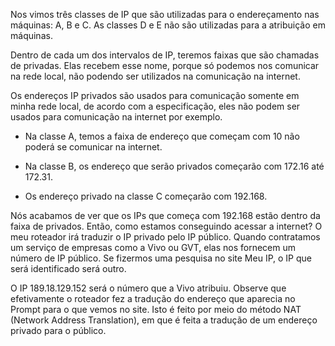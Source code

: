 Nos vimos três classes de IP que são utilizadas para o endereçamento nas máquinas: A, B e C. As classes D e E não são utilizadas para a atribuição em máquinas.

Dentro de cada um dos intervalos de IP, teremos faixas que são chamadas de privadas. Elas recebem esse nome, porque só podemos nos comunicar na rede local, não podendo ser utilizados na comunicação na internet.

Os endereços IP privados são usados para comunicação somente em minha rede local, de acordo com a especificação, eles não podem ser usados para comunicação na internet por exemplo.


* Na classe A, temos a faixa de endereço que começam com 10 não poderá se comunicar na internet.

* Na classe B, os endereço que serão privados começarão com 172.16 até 172.31.

* Os endereço privado na classe C começarão com 192.168.


Nós acabamos de ver que os IPs que começa com 192.168 estão dentro da faixa de privados. Então, como estamos conseguindo acessar a internet? O meu roteador irá traduzir o IP privado pelo IP público. Quando contratamos um serviço de empresas como a Vivo ou GVT, elas nos fornecem um número de IP público. Se fizermos uma pesquisa no site Meu IP, o IP que será identificado será outro.



O IP 189.18.129.152 será o número que a Vivo atribuiu. Observe que efetivamente o roteador fez a tradução do endereço que aparecia no Prompt para o que vemos no site. Isto é feito por meio do método NAT (Network Address Translation), em que é feita a tradução de um endereço privado para o público.


